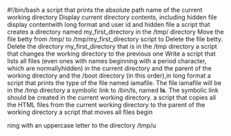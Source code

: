 #!/bin/bash
a script that prints the absolute path name of the current working directory
Display current directory contents, including hidden file
display contentwith long format and user id and hidden file
a script that creates a directory named my_first_directory in the /tmp/ directory
Move the file betty from /tmp/ to /tmp/my_first_directory
script to Delete the file betty.
Delete the directory my_first_directory that is in the /tmp directory
a script that changes the working directory to the previous one
Write a script that lists all files (even ones with names beginning with a period character, which are normallyhidden) in the current directory and the parent of the working directory and the /boot directory (in this order),in long format
a script that prints the type of the file named iamafile. The file iamafile will be in the /tmp directory
 a symbolic link to /bin/ls, named __ls__. The symbolic link should be created in the current working directory.
 a script that copies all the HTML files from the current working directory to the parent of the working directory
a script that moves all files begin

ning with an uppercase letter to the directory /tmp/u
